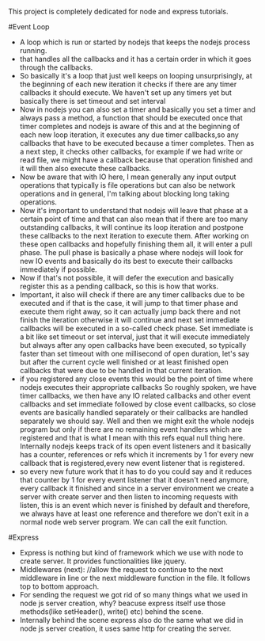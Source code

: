 This project is completely dedicated for node and express tutorials.

#Event Loop
* A loop which is run or started by nodejs that keeps the nodejs process running.
* that handles all the callbacks and it has a certain order in which it goes through the callbacks.
* So basically it's a loop that just well keeps on looping unsurprisingly, at the beginning of each new iteration    it checks if there are any timer callbacks it should execute. We haven't set up any timers yet but basically       there is set timeout and set interval
* Now in nodejs you can also set a timer and basically you set a timer and always pass a method, a function that     should be executed once that timer completes and nodejs is aware of this and at the beginning of each new loop     iteration, it executes any due timer callbacks,so any callbacks that have to be executed because a timer           completes. Then as a next step, it checks other callbacks, for example if we had write or read file, we might      have  a callback because that operation finished and it will then also execute these callbacks.
* Now be aware that with IO here, I mean generally any input output operations that typically is file operations     but can also be network operations and in general, I'm talking about blocking long taking operations.
* Now it's important to understand that nodejs will leave that phase at a certain point of time and that can also    mean that if there are too many outstanding callbacks, it will continue its loop iteration and postpone these      callbacks to the next iteration to execute them. After working on these open callbacks and hopefully finishing     them all, it will enter a pull phase. The pull phase is basically a phase where nodejs will look for new IO        events and basically do its best to execute their callbacks immediately if possible.
* Now if that's not possible, it will defer the execution and basically register this as a pending callback, so      this is how that works.
* Important, it also will check if there are any timer callbacks due to be executed and if that is the case, it      will jump to that timer phase and execute them right away, so it can actually jump back there and not finish the   iteration otherwise it will continue and next set immediate callbacks will be executed in a so-called check        phase. Set immediate is a bit like set timeout or set interval, just that it will execute immediately but always   after any open callbacks have been executed, so typically faster than set timeout with one millisecond of open     duration, let's say but after the current cycle well finished or at least finished open callbacks that were due    to be handled in that current iteration.
* if you registered any close events this would be the point of time where nodejs executes their appropriate         callbacks So roughly spoken, we have timer callbacks, we then have any IO related callbacks and other event        callbacks and set immediate followed by close event callbacks, so close events are basically handled separately    or their callbacks are handled separately we should say. Well and then we might exit the whole nodejs program      but only if there are no remaining event handlers which are registered and that is what I mean with this refs      equal null thing here. Internally nodejs keeps track of its open event listeners and it basically has a counter,   references or refs which it increments by 1 for every new callback that is registered,every new event listener     that is registered.
* so every new future work that it has to do you could say and it reduces that counter by 1 for every event         listener that it doesn't need anymore, every callback it finished and since in a server environment we create a    server with create server and then listen to incoming requests with listen, this is an event which never is        finished by default and therefore, we always have at least one reference and therefore we don't exit in a normal   node web server program. We can call the exit function.

#Express 
* Express is nothing but kind of framework which we use with node to create server. It provides                      functionalities like jquery.
* Middlewares (next): //allow the request to continue to the next middleware in line or the next middleware          function in the file. It follows top to bottom approach.
* For sending the request we got rid of so many things what we used in node js server creation, why? beacuse         express itself use those methods(like setHeader(), write() etc) behind the scene.
* Internally behind the scene express also do the same what we did in node js server creation, it uses same          http for creating the server.
